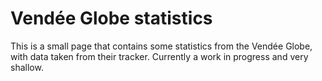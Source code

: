 # Vendée Globe statistics

This is a small page that contains some statistics from the Vendée Globe, with data taken from their tracker. Currently a work in progress and very shallow.

```{tableofcontents}
```